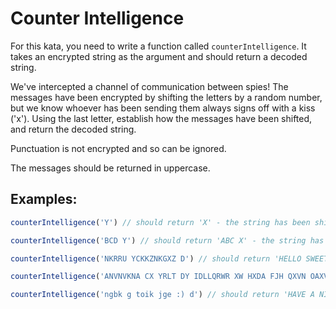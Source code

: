 # Counter Intelligence

For this kata, you need to write a function called `counterIntelligence`. It takes an encrypted string as the argument and should return a decoded string. 

We've intercepted a channel of communication between spies! The messages have been encrypted by shifting the letters by a random number, but we know whoever has been sending them always signs off with a kiss ('x'). Using the last letter, establish how the messages have been shifted, and return the decoded string. 

Punctuation is not encrypted and so can be ignored. 

The messages should be returned in uppercase.

## Examples: 

```javascript
counterIntelligence('Y') // should return 'X' - the string has been shifted by 1. 

counterIntelligence('BCD Y') // should return 'ABC X' - the string has been shifted by 1

counterIntelligence('NKRRU YCKKZNKGXZ D') // should return 'HELLO SWEETHEART X'

counterIntelligence('ANVNVKNA CX YRLT DY IDLLQRWR XW HXDA FJH QXVN OAXV FXAT, MJAURWP G') // should return 'REMEMBER TO PICK UP ZUCCHINI ON YOUR WAY HOME FROM WORK, DARLING X'

counterIntelligence('ngbk g toik jge :) d') // should return 'HAVE A NICE DAY :) X'
```
